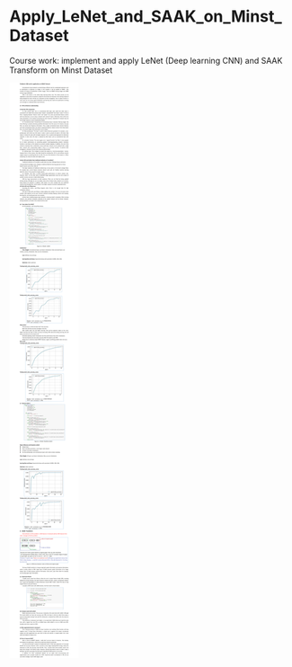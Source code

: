 # Apply_LeNet_and_SAAK_on_Minst_Dataset
Course work: implement and apply LeNet (Deep learning CNN) and SAAK Transform on Minst Dataset

![](https://github.com/TianYe2017/Apply_LeNet_and_SAAK_on_Minst_Dataset/blob/master/description.png)
